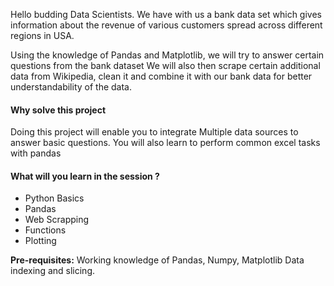 Hello budding Data Scientists. We have with us a bank data set which gives information about the revenue of various customers spread across different regions in USA.

Using the knowledge of Pandas and Matplotlib, we will try to answer certain questions from the bank dataset We will also then scrape certain additional data from Wikipedia, clean it and combine it with our bank data for better understandability of the data.

#### Why solve this project
Doing this project will enable you to integrate Multiple data sources to answer basic questions. You will also learn to perform common excel tasks with pandas

#### What will you learn in the session ?
* Python Basics
* Pandas
* Web Scrapping
* Functions
* Plotting

**Pre-requisites:** Working knowledge of Pandas, Numpy, Matplotlib Data indexing and slicing.
